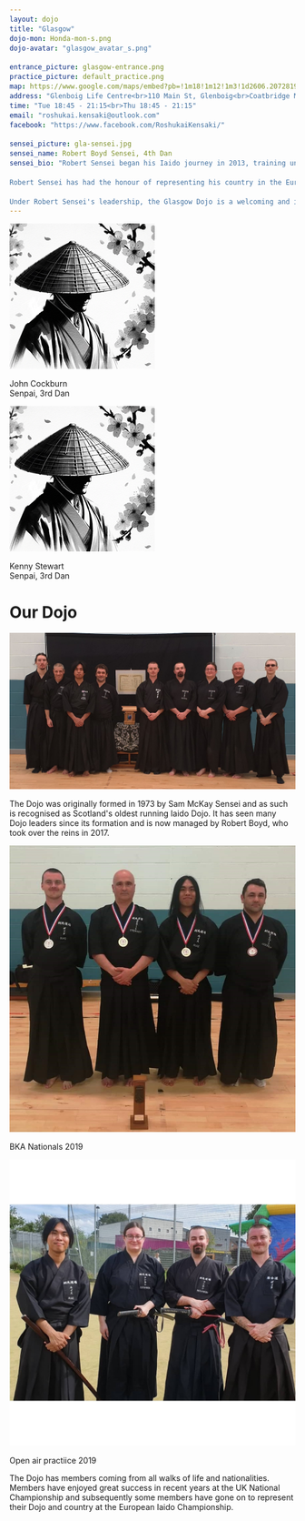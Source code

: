 ```yaml
---
layout: dojo
title: "Glasgow"
dojo-mon: Honda-mon-s.png
dojo-avatar: "glasgow_avatar_s.png"

entrance_picture: glasgow-entrance.png
practice_picture: default_practice.png
map: https://www.google.com/maps/embed?pb=!1m18!1m12!1m3!1d2606.2072819244663!2d-4.054520318975526!3d55.893609516344505!2m3!1f0!2f0!3f0!3m2!1i1024!2i768!4f13.1!3m3!1m2!1s0x48886bdb9ee52901%3A0xb14e3acd063eefc3!2sGlenboig%20Life%20Centre!5e1!3m2!1sen!2suk!4v1708820285428!5m2!1sen!2suk
address: "Glenboig Life Centre<br>110 Main St, Glenboig<br>Coatbridge ML5 2RD"
time: "Tue 18:45 - 21:15<br>Thu 18:45 - 21:15"
email: "roshukai.kensaki@outlook.com"
facebook: "https://www.facebook.com/RoshukaiKensaki/"

sensei_picture: gla-sensei.jpg
sensei_name: Robert Boyd Sensei, 4th Dan
sensei_bio: "Robert Sensei began his Iaido journey in 2013, training under Sensei Thomas Peebles at the Glasgow Kensaki Dojo, a venerable institution established in 1973. His tutelage under Sensei Peebles continued until the latter's unexpected retirement. In 2019, Robert Sensei's martial arts path took a new direction as he became a pupil of John Honisz-Greens Sensei. Embracing and adhering to his mentor's teachings, Robert Sensei also integrated his Glasgow Dojo and its students into the distinguished Tokyo Adachi Roshukai group. His dedication to Iaido has led him to Japan, where he trained under the esteemed Honda Masayoshi Jushin Sensei.<br><br>

Robert Sensei has had the honour of representing his country in the European Iaido championships, competing in Italy (2017) and Poland (2018) as part of the Great Britain Iaido squad. These international competitions were not only a testament to his skill and dedication but also a profound honour. Furthermore, Robert Sensei has consistently excelled at national-level Iaido taikais, achieving medal positions in each event he has participated in.<br><br>

Under Robert Sensei's leadership, the Glasgow Dojo is a welcoming and inclusive community, drawing members from around the world. Holding a BKA Level 1 coaching certification, Robert Sensei is committed to creating an environment that promotes learning and development, ensuring the Dojo remains a bastion for Iaido enthusiasts from diverse backgrounds."
---
```

<div class="grid-senpai">
  <div class="senpai-item">
    <img class="teacher-img" src="../assets/images/dojos/avatar_default_m_s.png" alt="John Cockburn Senpai">
    <p>John Cockburn<br>Senpai, 3rd Dan</p>
  </div>
  <div class="senpai-item">
    <img class="teacher-img" src="../assets/images/dojos/avatar_default_m_s.png" alt="Kenny Stewart Senpai">
    <p>Kenny Stewart<br>Senpai, 3rd Dan</p>
  </div>
</div>

# Our Dojo

<div class="image-container single-image-container">
    <img src="../assets/images/dojos/Glasgow-group.jpg" alt="Glasgow group pic">
</div>

The Dojo was originally formed in 1973 by Sam McKay Sensei and as such is recognised as Scotland's oldest running Iaido Dojo. It has seen many Dojo leaders since its formation and is now managed by Robert Boyd, who took over the reins in 2017.

<div class="image-container grid-image-container">
    <div class="image-with-caption-item">
        <img src="../assets/images/dojos/kensaki-nats-2019.jpg" alt="BKA Nationals 2019">
        <p>BKA Nationals 2019</p>
    </div>
    <div class="image-with-caption-item">
        <img src="../assets/images/dojos/Glasgow-summer19.jpg" alt="Glasgow summer 2019">
        <p>Open air practiice 2019</p>
    </div>
</div>

The Dojo has members coming from all walks of life and nationalities. Members have enjoyed great success in recent years at the UK National Championship and subsequently some members have gone on to represent their Dojo and country at the European Iaido Championship.